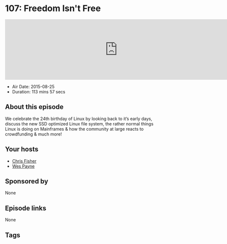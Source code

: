# 107: Freedom Isn't Free

<iframe src="https://player.fireside.fm/v2/RUkczH-V+Q0fuOq5y?theme=dark" width="740" height="200" frameborder="0" scrolling="no"></iframe>

* Air Date: 2015-08-25
* Duration: 113 mins 57 secs

## About this episode

We celebrate the 24th birthday of Linux by looking back to it’s early days, discuss the new SSD optimized Linux file system, the rather normal things Linux is doing on Mainframes & how the community at large reacts to crowdfunding & much more!

## Your hosts
* [Chris Fisher](https://linuxunplugged.com/hosts/chrislas)
* [Wes Payne](https://linuxunplugged.com/hosts/wes)

## Sponsored by

None



## Episode links

None



## Tags

